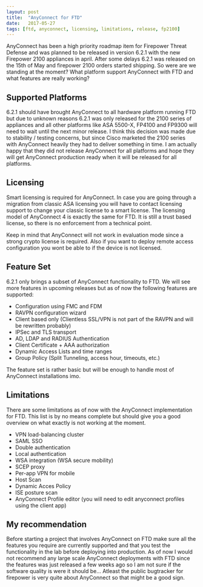 ```yaml
---
layout: post
title:  "AnyConnect for FTD"
date:   2017-05-27
tags: [ftd, anyconnect, licensing, limitations, release, fp2100]
---
```


AnyConnect has been a high priority roadmap item for Firepower Threat Defense and was planned to be released in version 6.2.1 with the new Firepower 2100 appliances in april. After some delays 6.2.1 was released on the 15th of May and firepower 2100 orders started shipping. So were are we standing at the moment? What platform support AnyConnect with FTD and what features are really working?

<!--more-->

## Supported Platforms

6.2.1 should have brought AnyConnect to all hardware platform running FTD but due to unknown reasons 6.2.1 was only  released for the 2100 series of appliances and all other platforms like ASA 5500-X, FP4100 and FP9300 will need to wait until the next minor release. I think this decision was made due to stability / testing concerns, but since Cisco marketed the 2100 series with AnyConnect heavily they had to deliver something in time. I am actually happy that they did not release AnyConnect for all platforms and hope they will get AnyConnect production ready when it will be released for all platforms.

## Licensing

Smart licensing is required for AnyConnect. In case you are going through a migration from classic ASA licensing you will have to contact licensing support to change your classic license to a smart license. The licensing model of AnyConnect 4 is exactly the same for FTD. It is still a trust based license, so there is no enforcement from a technical point.

Keep in mind that AnyConnect will not work in evaluation mode since a strong crypto license is required. Also if you want to deploy remote access configuration you wont be able to  if the device is not  licensed.

## Feature Set

6.2.1 only brings a subset of AnyConnect functionality to FTD. We will see more features in upcoming releases but as of now the following features are supported: 

* Configuration using FMC and FDM
* RAVPN configuration wizard 
* Client based only (Clientless SSL/VPN is not part of the RAVPN and will be rewritten probably)
* IPSec and TLS transport 
* AD, LDAP and RADIUS Authentication
* Client Certificate + AAA authorization
* Dynamic Access Lists and time ranges
* Group Policy (Split Tunneling, access hour, timeouts, etc.)

The feature set is rather basic but will be enough to handle most of AnyConnect installations imo.

## Limitations

There are some limitations as of now with the AnyConnect implementation for FTD. This list is by no means complete but should give you a good overview on what exactly is not working at the moment.

*  VPN load-balancing cluster
*  SAML SSO
*  Double authentication
*  Local authentication 
*  WSA integration (WSA secure mobility)
*  SCEP proxy
*  Per-app VPN for mobile
*  Host Scan
*  Dynamic Acces Policy
*  ISE posture scan
*  AnyConnect Profile editor (you will need to edit anyconnect profiles using the client app)

## My recommendation

Before starting a project that involves AnyConnect on FTD make sure all the features you require are currently supported and that you test the functionality in the lab before deploying into production. As of now I would not recommend any large scale AnyConnect deployments with FTD since the features was just released a few weeks ago so I am not sure if the software quality is were it should be... Atleast the public bugtracker for firepower is very quite about AnyConnect so that might be a good sign. 
